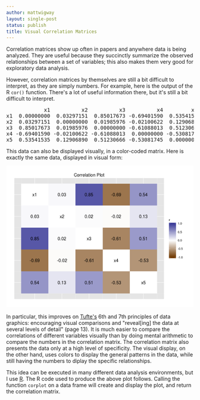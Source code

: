 ```yaml
---
author: mattwigway
layout: single-post
status: publish
title: Visual Correlation Matrices
---
```


Correlation matrices show up often in papers and anywhere data is
being analyzed. They are useful because they succinctly summarize the
observed relationships between a set of variables; this also makes
them very good for exploratory data analysis.

However, correlation matrices by themselves are still a bit difficult
to interpret, as they are simply numbers. For example, here is the
output of the R `cor()` function. There's a lot of useful information
there, but it's still a bit difficult to interpret.

<pre>
            x1          x2          x3          x4         x5
x1  0.00000000  0.03297151  0.85017673 -0.69401590  0.5354154
x2  0.03297151  0.00000000  0.01985976 -0.02100622  0.1290689
x3  0.85017673  0.01985976  0.00000000 -0.61088013  0.5123067
x4 -0.69401590 -0.02100622 -0.61088013  0.00000000 -0.5308175
x5  0.53541535  0.12906890  0.51230666 -0.53081745  0.0000000
</pre>

This data can also be displayed visually, in a color-coded
matrix. Here is exactly the same data, displayed in visual form:

<img src="/img/2014/02/22/visual-correlation-matrices/corplot.png"
alt="color coded correlation matrix" />

In particular, this improves on
[Tufte's](http://www.amazon.com/The-Visual-Display-Quantitative-Information/dp/0961392142)
6th and 7th principles of data graphics: encouraging visual
comparisons and "reveal[ing] the data at several levels of detail"
(page 13). It is much easier to compare the correlations of different
variables visually than by doing mental arithmetic to compare the
numbers in the correlation matrix. The correlation matrix also
presents the data only at a high level of specificity. The visual
display, on the other hand, uses colors to display the general
patterns in the data, while still having the numbers to diplay the
specific relationships.

This idea can be executed in many different data analysis
environments, but I use [R](http://www.r-project.org/). The R code
used to produce the above plot follows. Calling the function `corplot`
on a data frame will create and display the plot, and return the
correlation matrix.

<script src="https://gist.github.com/mattwigway/9161103.js"></script>

